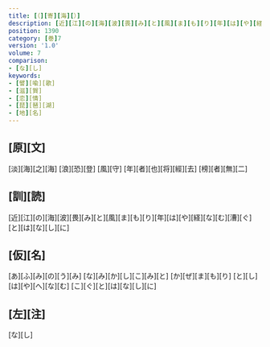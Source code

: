 ```yaml
---
title: [（][寄][海][）]
description: [近][江][の][海][波][畏][み][と][風][ま][も][り][年][は][や][経][な][む][漕][ぐ][と][は][な][し][に]
position: 1390
category: [巻]7
version: '1.0'
volume: 7
comparison:
- [な][し]
keywords:
- [譬][喩][歌]
- [滋][賀]
- [恋][情]
- [琵][琶][湖]
- [地][名]
---
```


## [原][文]

[淡][海][之][海] [浪][恐][登] [風][守] [年][者][也][将][經][去] [榜][者][無][二]

## [訓][読]

[近][江][の][海][波][畏][み][と][風][ま][も][り][年][は][や][経][な][む][漕][ぐ][と][は][な][し][に]

## [仮][名]

[あ][ふ][み][の][う][み] [な][み][か][し][こ][み][と] [か][ぜ][ま][も][り] [と][し][は][や][へ][な][む] [こ][ぐ][と][は][な][し][に]

## [左][注]

[な][し]
